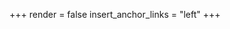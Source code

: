 +++
render = false
insert_anchor_links = "left"
+++

<!-- TODO: how can I make the `about` section show up in the header? -->

